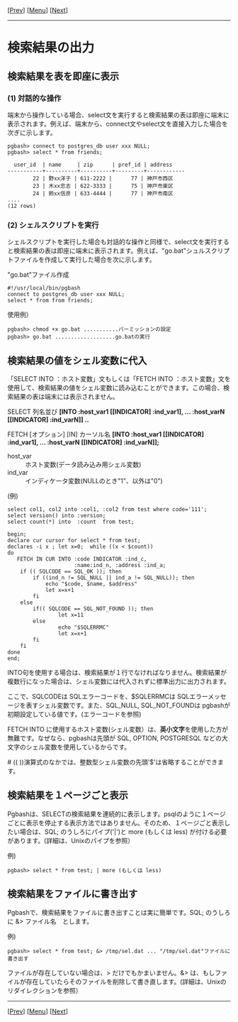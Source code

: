 \[[Prev](usage03-j.md)\] \[[Menu](../usage-j.md)\] \[[Next](usage05-j.md)\]

* * *

# 検索結果の出力


## 検索結果を表を即座に表示<a id="DIRECT" name="DIRECT">&nbsp;</a>

### (1) 対話的な操作  

端末から操作している場合、select文を実行すると検索結果の表は即座に端末に表示されます。例えば、端末から、connect文やselect文を直接入力した場合を次ぎに示します。  

    pgbash> connect to postgres_db user xxx NULL;  
    pgbash> select * from friends;  

      user_id  | name     | zip      | pref_id | address
    -----------+----------+----------+---------+------------
            22 | 野xx洋子 | 611-2222 |      77 | 神戸市西区
            23 | 木xx忠志 | 622-3333 |      75 | 神戸市東区
            24 | 鈴xx信彦 | 633-4444 |      77 | 神戸市南区
    ....
    (12 rows)

### (2) シェルスクリプトを実行

シェルスクリプトを実行した場合も対話的な操作と同様で、select文を実行すると検索結果の表は即座に端末に表示されます。例えば、"go.bat"シュルスクリプトファイルを作成して実行した場合を次に示します。  

"go.bat"ファイル作成

    #!/usr/local/bin/pgbash
    connect to postgres_db user xxx NULL;
    select * from from friends;
  
使用例）

    pgbash> chmod +x go.bat ...........パーミッションの設定  
    pgbash> go.bat ...................go.batの実行  

## 検索結果の値をシェル変数に代入<a id="SHELL" name="SHELL">&nbsp;</a>

「SELECT INTO ：ホスト変数」文もしくは「FETCH INTO ：ホスト変数」文を使用して、検索結果の値をシェル変数に読み込むことができます。この場合、検索結果の表は端末には表示されません。  

SELECT  列名並び **\[INTO :host\_var1 \[\[INDICATOR\] :ind\_var1\], ... :host\_varN \[\[INDICATOR\] :ind\_varN\]\] ..**

FETCH \[オプション\] \[IN\] カーソル名 **\[INTO :host\_var1 \[\[INDICATOR\] :ind\_var1\], ... :host\_varN \[\[INDICATOR\] :ind\_varN\]\];**  

<dl>
    <dt>host_var</dt>
    <dd>ホスト変数(データ読み込み用シェル変数)</dd>
    <dt>ind_var</dt>
    <dd>インディケータ変数(NULLのとき"1"、以外は"0")</dd>
</dl>

(例)  

    select col1, col2 into :col1, :col2 from test where code='111';
    select version() into :version;
    select count(*) into  :count  from test;
    
    begin; 
    declare cur cursor for select * from test;
    declares -i x ; let x=0;  while ((x < $count))  
    do
       FETCH IN CUR INTO :code INDICATOR :ind_c,
                         :name:ind_n, :address :ind_a;
        if (( SQLCODE == SQL_OK )); then
            if ((ind_n != SQL_NULL || ind_a != SQL_NULL)); then
                echo "$code, $name, $address"
                let x=x+1
            fi
        else
            if(( SQLCODE == SQL_NOT_FOUND )); then
                    let x=11
            else
                    echo "$SQLERRMC"
                    let x=x+1
            fi
        fi
    done
    end;

INTO句を使用する場合は、検索結果が１行でなければなりません。検索結果が複数行になった場合は、シェル変数には代入されずに標準出力に出力されます。  

ここで、SQLCODEは SQLエラーコードを、$SQLERRMCは SQLエラーメッセージを表すシェル変数です。また、SQL\_NULL, SQL\_NOT\_FOUNDは pgbashが初期設定している値です。(エラーコードを参照)  

FETCH INTO に使用するホスト変数(シェル変数）は、**英小文字**を使用した方が無難です。なぜなら、pgbashは先頭が SQL, OPTION, POSTGRESQL などの大文字のシェル変数を使用しているからです。  

\# (( ))演算式のなかでは、整数型シェル変数の先頭'$'は省略することができます。  

## 検索結果を１ページごと表示<a id="PIPE" name="PIPE">&nbsp;</a>

Pgbashは、SELECTの検索結果を連続的に表示します。psqlのように１ページごとに表示を停止する表示方法ではありません。そのため、１ページごと表示したい場合は、SQL; のうしろにパイプ('|')と more (もしくは less) が付ける必要があります。(詳細は、Unixのパイプを参照）  

例)  

    pgbash> select * from test; | more (もしくは less)  

## 検索結果をファイルに書き出す<a id="REDIRECT" name="REDIRECT">&nbsp;</a>

Pgbashで、検索結果をファイルに書き出すことは実に簡単です。SQL; のうしろに &> ファイル名　とします。  

例)  

    pgbash> select * from test; &> /tmp/sel.dat ... "/tmp/sel.dat"ファイルに書き出す  

ファイルが存在していない場合は、> だけでもかまいません。&> は、もしファイルが存在していたらそのファイルを削除して書き直します。(詳細は、Unixのリダイレクションを参照）  

* * *

\[[Prev](./usage03-j.md)\] \[[Menu](../usage-j.md)\] \[[Next](./usage05-j.md)\]
